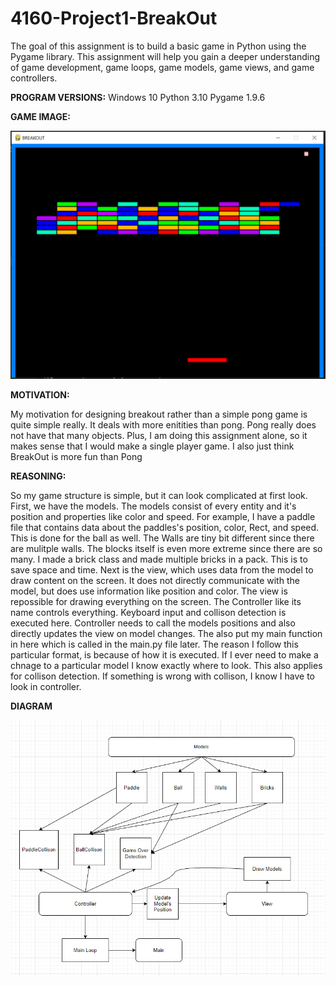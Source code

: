 # 4160-Project1-BreakOut
The goal of this assignment is to build a basic game in Python using the Pygame library. This assignment will help you gain a deeper understanding of game development, game loops, game models, game views, and game controllers.

**PROGRAM VERSIONS:**
Windows 10
Python 3.10
Pygame 1.9.6

**GAME IMAGE:**

![Screenshot](Capture.PNG)

**MOTIVATION:**

My motivation for designing breakout rather than a simple pong game is quite simple really. It deals with more enitities than pong. Pong really does not have that many objects. Plus, I am doing this assignment alone, so it makes sense that I would make a single player game. I also just think BreakOut is more fun than Pong

**REASONING:**

So my game structure is simple, but it can look complicated at first look. First, we have the models. The models consist of every entity and it's position and properties like color and speed. For example, I have a paddle file that contains data about the paddles's position, color, Rect, and speed. This is done for the ball as well. The Walls are tiny bit different since there are mulitple walls. The blocks itself is even more extreme since there are so many. I made a brick class and made multiple bricks in a pack. This is to save space and time. Next is the view, which uses data from the model to draw content on the screen. It does not directly communicate with the model, but does use information like position and color. The view is repossible for drawing everything on the screen. The Controller like its name controls everything. Keyboard input and collison detection is executed here. Controller needs to call the models positions and also directly updates the view on model changes. The also put my main function in here which is called in the main.py file later. The reason I follow this particular format, is because of how it is executed. If I ever need to make a chnage to a particular model I know exactly where to look. This also applies for collison detection. If something is wrong with collison, I know I have to look in controller.

**DIAGRAM**

![Screenshot](Diagram.PNG)
